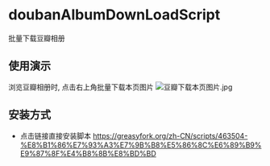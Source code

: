 # doubanAlbumDownLoadScript
批量下载豆瓣相册
## 使用演示
浏览豆瓣相册时, 点击右上角批量下载本页图片
![豆瓣下载本页图片.jpg](https://s2.loli.net/2023/04/08/tPqB7cSX36k8TWQ.png)

## 安装方式
- 点击链接直接安装脚本
https://greasyfork.org/zh-CN/scripts/463504-%E8%B1%86%E7%93%A3%E7%9B%B8%E5%86%8C%E6%89%B9%E9%87%8F%E4%B8%8B%E8%BD%BD
